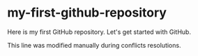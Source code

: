 # my-first-github-repository
Here is my first GitHub repository. Let's get started with GitHub.


This line was modified manually during conflicts resolutions.
